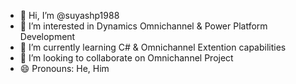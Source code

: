 - 👋 Hi, I’m @suyashp1988
- 👀 I’m interested in Dynamics Omnichannel & Power Platform Development  
- 🌱 I’m currently learning C# & Omnichannel Extention capabilities
- 💞️ I’m looking to collaborate on Omnichannel Project
- 😄 Pronouns: He, Him


<!---
suyashp1988/suyashp1988 is a ✨ special ✨ repository because its `README.md` (this file) appears on your GitHub profile.
You can click the Preview link to take a look at your changes.
--->
